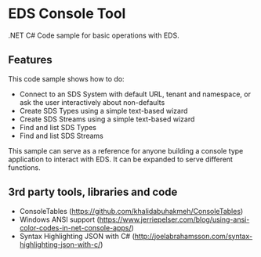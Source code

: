 # EDS Console Tool
.NET C# Code sample for basic operations with EDS.

## Features
This code sample shows how to do:
* Connect to an SDS System with default URL, tenant and namespace, or ask the user interactively about non-defaults
* Create SDS Types using a simple text-based wizard
* Create SDS Streams using a simple text-based wizard
* Find and list SDS Types
* Find and list SDS Streams

This sample can serve as a reference for anyone building a console type application to interact with EDS. It can be expanded to serve different functions.

## 3rd party tools, libraries and code
* ConsoleTables (https://github.com/khalidabuhakmeh/ConsoleTables)
* Windows ANSI support (https://www.jerriepelser.com/blog/using-ansi-color-codes-in-net-console-apps/)
* Syntax Highlighting JSON with C# (http://joelabrahamsson.com/syntax-highlighting-json-with-c/)
